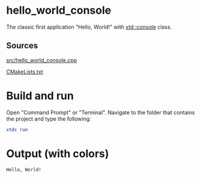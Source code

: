 # hello_world_console

The classic first application "Hello, World!" with [xtd::console](https://codedocs.xyz/gammasoft71/xtd/classxtd_1_1console.html) class.

## Sources

[src/hello_world_console.cpp](src/hello_world_console.cpp)

[CMakeLists.txt](CMakeLists.txt)

# Build and run

Open "Command Prompt" or "Terminal". Navigate to the folder that contains the project and type the following:

```cmake
xtdc run
```

# Output (with colors)

```
Hello, World!
```


